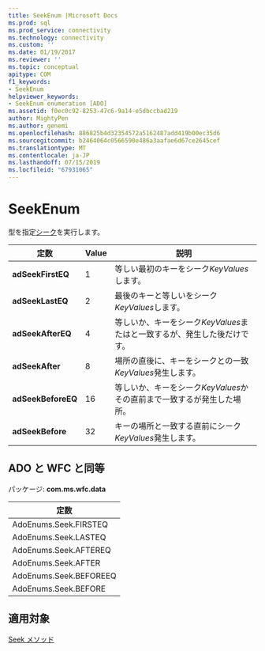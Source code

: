 ```yaml
---
title: SeekEnum |Microsoft Docs
ms.prod: sql
ms.prod_service: connectivity
ms.technology: connectivity
ms.custom: ''
ms.date: 01/19/2017
ms.reviewer: ''
ms.topic: conceptual
apitype: COM
f1_keywords:
- SeekEnum
helpviewer_keywords:
- SeekEnum enumeration [ADO]
ms.assetid: f0ec0c92-8253-47c6-9a14-e5dbccbad219
author: MightyPen
ms.author: genemi
ms.openlocfilehash: 886825b4d32354572a5162487add419b00ec35d6
ms.sourcegitcommit: b2464064c0566590e486a3aafae6d67ce2645cef
ms.translationtype: MT
ms.contentlocale: ja-JP
ms.lasthandoff: 07/15/2019
ms.locfileid: "67931065"
---
```

# <a name="seekenum"></a>SeekEnum
型を指定[シーク](../../../ado/reference/ado-api/seek-method.md)を実行します。  
  
|定数|Value|説明|  
|--------------|-----------|-----------------|  
|**adSeekFirstEQ**|1|等しい最初のキーをシーク*KeyValues*します。|  
|**adSeekLastEQ**|2|最後のキーと等しいをシーク*KeyValues*します。|  
|**adSeekAfterEQ**|4|等しいか、キーをシーク*KeyValues*またはと一致するが、発生した後だけです。|  
|**adSeekAfter**|8|場所の直後に、キーをシークとの一致*KeyValues*発生します。|  
|**adSeekBeforeEQ**|16|等しいか、キーをシーク*KeyValues*かその直前まで一致するが発生した場所。|  
|**adSeekBefore**|32|キーの場所と一致する直前にシーク*KeyValues*発生します。|  
  
## <a name="adowfc-equivalent"></a>ADO と WFC と同等  
 パッケージ: **com.ms.wfc.data**  
  
|定数|  
|--------------|  
|AdoEnums.Seek.FIRSTEQ|  
|AdoEnums.Seek.LASTEQ|  
|AdoEnums.Seek.AFTEREQ|  
|AdoEnums.Seek.AFTER|  
|AdoEnums.Seek.BEFOREEQ|  
|AdoEnums.Seek.BEFORE|  
  
## <a name="applies-to"></a>適用対象  
 [Seek メソッド](../../../ado/reference/ado-api/seek-method.md)
